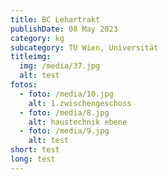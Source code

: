 ```yaml
---
title: BC Lehartrakt
publishDate: 08 May 2023
category: kg
subcategory: TU Wien, Universität
titleimg:
  img: /media/37.jpg
  alt: test
fotos:
  - foto: /media/10.jpg
    alt: 1.zwischengeschoss
  - foto: /media/8.jpg
    alt: haustechnik ebene
  - foto: /media/9.jpg
    alt: test
short: test
long: test
---
```

